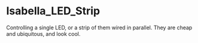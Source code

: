 # Isabella_LED_Strip
Controlling a single LED, or a strip of them wired in parallel. They are cheap and ubiquitous, and look cool.
